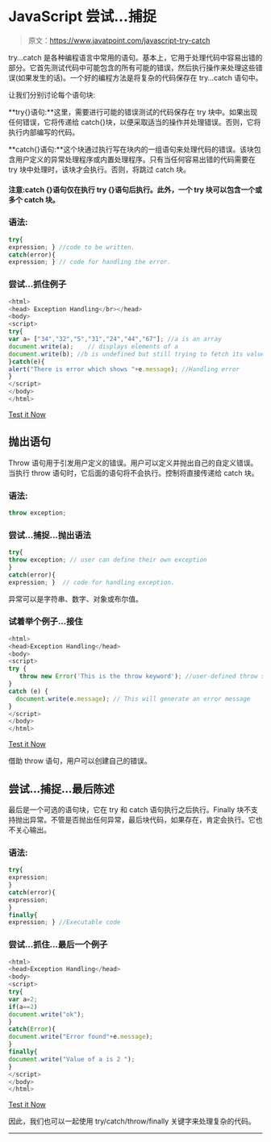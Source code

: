 # JavaScript 尝试…捕捉

> 原文：<https://www.javatpoint.com/javascript-try-catch>

try…catch 是各种编程语言中常用的语句。基本上，它用于处理代码中容易出错的部分。它首先测试代码中可能包含的所有可能的错误，然后执行操作来处理这些错误(如果发生的话)。一个好的编程方法是将复杂的代码保存在 try…catch 语句中。

让我们分别讨论每个语句块:

**try{}语句:**这里，需要进行可能的错误测试的代码保存在 try 块中。如果出现任何错误，它将传递给 catch{}块，以便采取适当的操作并处理错误。否则，它将执行内部编写的代码。

**catch{}语句:**这个块通过执行写在块内的一组语句来处理代码的错误。该块包含用户定义的异常处理程序或内置处理程序。只有当任何容易出错的代码需要在 try 块中处理时，该块才会执行。否则，将跳过 catch 块。

#### 注意:catch {}语句仅在执行 try {}语句后执行。此外，一个 try 块可以包含一个或多个 catch 块。

### 语法:

```js
try{
expression; } //code to be written.
catch(error){
expression; } // code for handling the error.

```

### 尝试…抓住例子

```js
<html>
<head> Exception Handling</br></head>
<body>
<script>
try{
var a= ["34","32","5","31","24","44","67"]; //a is an array
document.write(a);    // displays elements of a
document.write(b); //b is undefined but still trying to fetch its value. Thus catch block will be invoked
}catch(e){
alert("There is error which shows "+e.message); //Handling error
}
</script>
</body>
</html>

```

[Test it Now](https://www.javatpoint.com/oprweb/test.jsp?filename=Javascripttry-catch)

## 抛出语句

Throw 语句用于引发用户定义的错误。用户可以定义并抛出自己的自定义错误。当执行 throw 语句时，它后面的语句将不会执行。控制将直接传递给 catch 块。

### 语法:

```js
throw exception;

```

### 尝试…捕捉…抛出语法

```js
try{
throw exception; // user can define their own exception
}
catch(error){
expression; }  // code for handling exception.

```

异常可以是字符串、数字、对象或布尔值。

### 试着举个例子…接住

```js
<html>
<head>Exception Handling</head>
<body>
<script>
try {
   throw new Error('This is the throw keyword'); //user-defined throw statement.
}
catch (e) {
  document.write(e.message); // This will generate an error message
}
</script>
</body>
</html>

```

[Test it Now](https://www.javatpoint.com/oprweb/test.jsp?filename=Javascripttry-catch2)

借助 throw 语句，用户可以创建自己的错误。

## 尝试…捕捉…最后陈述

最后是一个可选的语句块，它在 try 和 catch 语句执行之后执行。Finally 块不支持抛出异常。不管是否抛出任何异常，最后块代码，如果存在，肯定会执行。它也不关心输出。

### 语法:

```js
try{
expression;
}
catch(error){
expression;
}
finally{
expression; } //Executable code

```

### 尝试…抓住…最后一个例子

```js
<html>
<head>Exception Handling</head>
<body>
<script>
try{
var a=2;
if(a==2)
document.write("ok");
}
catch(Error){
document.write("Error found"+e.message);
}
finally{
document.write("Value of a is 2 ");
}
</script>
</body>
</html> 

```

[Test it Now](https://www.javatpoint.com/oprweb/test.jsp?filename=Javascripttry-catch3)

因此，我们也可以一起使用 try/catch/throw/finally 关键字来处理复杂的代码。

* * *